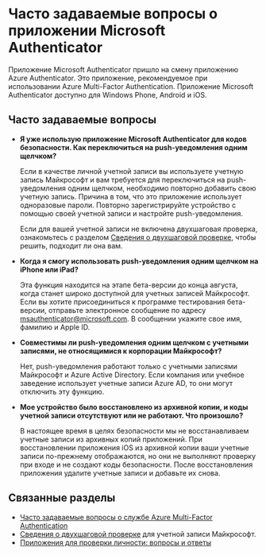 <properties
	pageTitle="Часто задаваемые вопросы о приложении Microsoft Authenticator"
	description="Содержит перечень часто задаваемых вопросов и ответов о приложении Microsoft Authentication и Azure Multi-Factor Authentication."
	services="multi-factor-authentication"
	documentationCenter=""
	authors="kgremban"
	manager="femila"
	editor="pblachar, librown"/>

<tags
	ms.service="multi-factor-authentication"
	ms.workload="identity"
	ms.tgt_pltfrm="na"
	ms.devlang="na"
	ms.topic="article"
	ms.date="09/20/2016"
	ms.author="kgremban"/>

# Часто задаваемые вопросы о приложении Microsoft Authenticator

Приложение Microsoft Authenticator пришло на смену приложению Azure Authenticator. Это приложение, рекомендуемое при использовании Azure Multi-Factor Authentication. Приложение Microsoft Authenticator доступно для Windows Phone, Android и iOS.

## Часто задаваемые вопросы

- **Я уже использую приложение Microsoft Authenticator для кодов безопасности. Как переключиться на push-уведомления одним щелчком?**

	Если в качестве личной учетной записи вы используете учетную запись Майкрософт и вам требуется для переключиться на push-уведомления одним щелчком, необходимо повторно добавить свою учетную запись. Причина в том, что это приложение использует одноразовые пароли. Повторно зарегистрируйте устройство с помощью своей учетной записи и настройте push-уведомления.

	Если для вашей учетной записи не включена двухшаговая проверка, ознакомьтесь с разделом [Сведения о двухшаговой проверке](https://support.microsoft.com/help/12408/microsoft-account-about-two-step-verification), чтобы решить, подходит ли она вам.

- **Когда я смогу использовать push-уведомления одним щелчком на iPhone или iPad?**

	Эта функция находится на этапе бета-версии до конца августа, когда станет широко доступной для учетных записей Майкрософт. Если вы хотите присоединиться к программе тестирования бета-версии, отправьте электронное сообщение по адресу msauthenticator@microsoft.com. В сообщении укажите свое имя, фамилию и Apple ID.

- **Совместимы ли push-уведомления одним щелчком с учетными записями, не относящимися к корпорации Майкрософт?**

	Нет, push-уведомления работают только с учетными записями Майкрософт и Azure Active Directory. Если компания или учебное заведение использует учетные записи Azure AD, то они могут отключить эту функцию.

- **Мое устройство было восстановлено из архивной копии, и коды учетной записи отсутствуют или не работают. Что произошло?**

	В настоящее время в целях безопасности мы не восстанавливаем учетные записи из архивных копий приложений. При восстановлении приложения iOS из архивной копии ваши учетные записи по-прежнему отображаются, но они не выполняют проверку при входе и не создают коды безопасности. После восстановления приложения удалите учетные записи и добавьте их снова.

## Связанные разделы

- [Часто задаваемые вопросы о службе Azure Multi-Factor Authentication](multi-factor-authentication-faq.md)
- [Сведения о двухшаговой проверке](https://support.microsoft.com/help/12408/microsoft-account-about-two-step-verification) для учетной записи Майкрософт.
- [Приложения для проверки личности: вопросы и ответы](https://support.microsoft.com/help/12414/microsoft-account-identity-verification-apps-faq)

<!---HONumber=AcomDC_0921_2016-->
